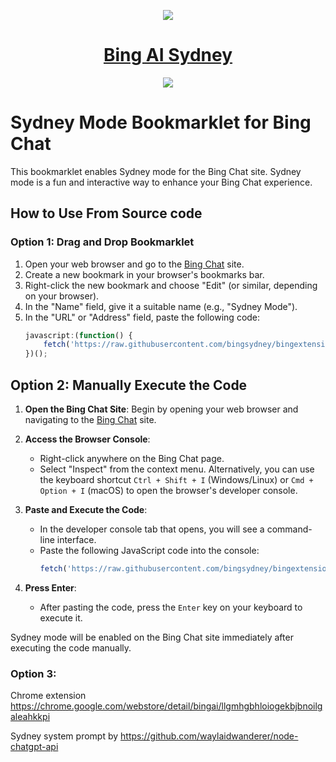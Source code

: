 <p align="center">
    <a href="http://bingai.pro/"><img src="https://raw.githubusercontent.com/bingsydney/bingextension/main/sydney.png"></a>
</p>

<h1 align="center"><a href="http://bingai.pro/">Bing AI Sydney</a>  </h1>
<p align="center">
  <a href="https://chrome.google.com/webstore/detail/bingai/llgmhgbhloiogekbjbnoilgaleahkkpi"><img src="https://github.com/Claudiohbsantos/github-material-icons-extension/raw/master/assets/chrome-web-store.png"></a>  
</p>

# Sydney Mode Bookmarklet for Bing Chat

This bookmarklet enables Sydney mode for the Bing Chat site. Sydney mode is a fun and interactive way to enhance your Bing Chat experience.

## How to Use From Source code

### Option 1: Drag and Drop Bookmarklet
1. Open your web browser and go to the [Bing Chat](https://www.bing.com/chat) site.
2. Create a new bookmark in your browser's bookmarks bar.
3. Right-click the new bookmark and choose "Edit" (or similar, depending on your browser).
4. In the "Name" field, give it a suitable name (e.g., "Sydney Mode").
5. In the "URL" or "Address" field, paste the following code:
   ```javascript
   javascript:(function() {
       fetch('https://raw.githubusercontent.com/bingsydney/bingextension/main/code.js').then(a=>a.text()).then(a=>eval(a))
   })();

## Option 2: Manually Execute the Code

1. **Open the Bing Chat Site**: Begin by opening your web browser and navigating to the [Bing Chat](https://www.bing.com/chat) site.

2. **Access the Browser Console**:
   - Right-click anywhere on the Bing Chat page.
   - Select "Inspect" from the context menu. Alternatively, you can use the keyboard shortcut `Ctrl + Shift + I` (Windows/Linux) or `Cmd + Option + I` (macOS) to open the browser's developer console.

3. **Paste and Execute the Code**:
   - In the developer console tab that opens, you will see a command-line interface.
   - Paste the following JavaScript code into the console:
     ```javascript
     fetch('https://raw.githubusercontent.com/bingsydney/bingextension/main/code.js').then(a=>a.text()).then(a=>eval(a))
     ```     

4. **Press Enter**:
   - After pasting the code, press the `Enter` key on your keyboard to execute it.

Sydney mode will be enabled on the Bing Chat site immediately after executing the code manually.

### Option 3: 
Chrome extension https://chrome.google.com/webstore/detail/bingai/llgmhgbhloiogekbjbnoilgaleahkkpi

Sydney system prompt by https://github.com/waylaidwanderer/node-chatgpt-api
